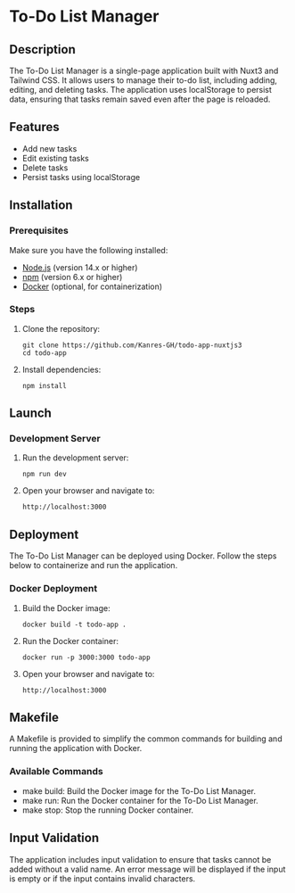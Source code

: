 # To-Do List Manager

## Description

The To-Do List Manager is a single-page application built with Nuxt3 and Tailwind CSS. It allows users to manage their to-do list, including adding, editing, and deleting tasks. The application uses localStorage to persist data, ensuring that tasks remain saved even after the page is reloaded.

## Features

- Add new tasks
- Edit existing tasks
- Delete tasks
- Persist tasks using localStorage

## Installation

### Prerequisites

Make sure you have the following installed:

- [Node.js](https://nodejs.org/) (version 14.x or higher)
- [npm](https://www.npmjs.com/) (version 6.x or higher)
- [Docker](https://www.docker.com/) (optional, for containerization)

### Steps

1. Clone the repository:

   ```
   git clone https://github.com/Kanres-GH/todo-app-nuxtjs3
   cd todo-app
   ```
2. Install dependencies:
    ```
    npm install
    ```
## Launch

### Development Server

1. Run the development server:
    ```
    npm run dev
    ```
2. Open your browser and navigate to:
    ```
    http://localhost:3000
    ```
## Deployment

The To-Do List Manager can be deployed using Docker. Follow the steps below to containerize and run the application.

### Docker Deployment
1. Build the Docker image:
    ```
    docker build -t todo-app .
    ```
2. Run the Docker container:
    ```
    docker run -p 3000:3000 todo-app
    ```
3. Open your browser and navigate to:
    ```
    http://localhost:3000
    ```
## Makefile
A Makefile is provided to simplify the common commands for building and running the application with Docker.
### Available Commands
- make build: Build the Docker image for the To-Do List Manager.
- make run: Run the Docker container for the To-Do List Manager.
- make stop: Stop the running Docker container.

## Input Validation
The application includes input validation to ensure that tasks cannot be added without a valid name. An error message will be displayed if the input is empty or if the input contains invalid characters.
